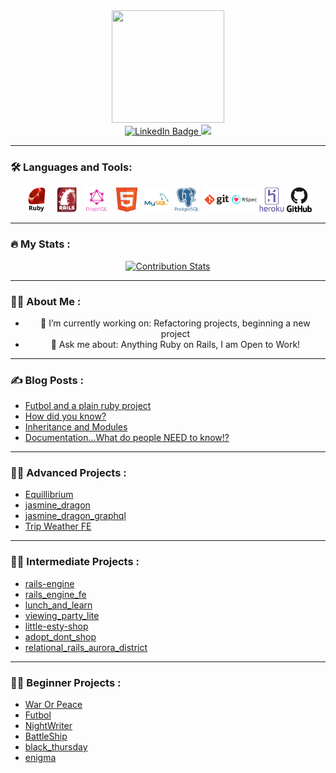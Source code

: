 <div id="header" align="center">
  <img src="https://media.giphy.com/media/XLUAGn0w6kTmcvWmOy/giphy.gif" width="180" height="180"/>

</div>


<div id="badges" align="center">
  <a href="https://www.linkedin.com/in/candace-eckels/">
    <img src="https://img.shields.io/badge/LinkedIn-blue?style=for-the-badge&logo=linkedin&logoColor=white" alt="LinkedIn Badge" />
  </a> 
  
  <a> 
    <img src="https://komarev.com/ghpvc/?username=cece-132&style=for-the-badge" />
  </a>
</div>

---

### :hammer_and_wrench: Languages and Tools:

<div align="center">
  <img src="https://github.com/devicons/devicon/blob/master/icons/ruby/ruby-original-wordmark.svg" title="Ruby" alt="Ruby" width="40" height="40"/>&nbsp;
  <img src="https://github.com/devicons/devicon/blob/master/icons/rails/rails-original-wordmark.svg" title="Rails" alt="Rails" width="40" height="40"/>&nbsp;
  <img src="https://github.com/devicons/devicon/blob/master/icons/graphql/graphql-plain-wordmark.svg"  title="GraphQL" alt="GraphQL" width="40" height="40"/>&nbsp;
  <img src="https://github.com/devicons/devicon/blob/master/icons/html5/html5-original.svg" title="HTML5" alt="HTML" width="40" height="40"/>&nbsp;
  <img src="https://github.com/devicons/devicon/blob/master/icons/mysql/mysql-original-wordmark.svg" title="MySQL"  alt="MySQL" width="40" height="40"/>&nbsp;
  <img src="https://github.com/devicons/devicon/blob/master/icons/postgresql/postgresql-plain-wordmark.svg" title="PostgreSQL" alt="PostgreSQL" width="40" height="40"/>&nbsp;
  <img src="https://github.com/devicons/devicon/blob/master/icons/git/git-original-wordmark.svg" title="Git" **alt="Git" width="40" height="40"/>
  <img src="https://github.com/devicons/devicon/blob/master/icons/rspec/rspec-original-wordmark.svg" title="RSpec" **alt="RSpec" width="40" height="40"/>
  <img src="https://github.com/devicons/devicon/blob/master/icons/heroku/heroku-original-wordmark.svg" title="heroku" **alt="heroku" width="40" height="40"/>
  <img src="https://github.com/devicons/devicon/blob/master/icons/github/github-original-wordmark.svg" title="GitHub" **alt="GitHub" width="40" height="40"/>
</div>

---

### :fire: My Stats :

<div id="stats" align="center">
  
  [![Contribution Stats](https://github-readme-stats.vercel.app/api?username=cece-132&show_icons=true&theme=radical)](https://github.com/cece-132?tab=repositories)

</div>

---

### :woman_technologist: About Me :

<div id="stats" align="center">
  
- 🔭 I’m currently working on: Refactoring projects, beginning a new project
- 💬 Ask me about: Anything Ruby on Rails, I am Open to Work!
  
</div>

---

### :writing_hand: Blog Posts :
  
<!-- BLOG-POST-LIST:START -->
- [Futbol and a plain ruby project](https://dev.to/cece132/ruby-project-3308)
- [How did you know?](https://dev.to/cece132/how-did-you-know-e36)
- [Inheritance and Modules](https://dev.to/cece132/inheritance-and-modules-28bf)
- [Documentation...What do people NEED to know!?](https://dev.to/cece132/documentationwhat-do-people-need-to-know-2153)
<!-- BLOG-POST-LIST:END -->

---

### :woman_technologist: Advanced Projects :
- [Equillibrium](https://github.com/IOTNBO-Capstone/IOTNBO-BE)
- [jasmine_dragon](https://github.com/cece-132/jasmine_dragon)
- [jasmine_dragon_graphql](https://github.com/cece-132/jasmine_dragon_graphql)
- [Trip Weather FE](https://github.com/TripWeather/trip_weather_fe)

---

### :woman_technologist: Intermediate Projects :
- [rails-engine](https://github.com/cece-132/rails-engine)
- [rails_engine_fe](https://github.com/cece-132/rails_engine_fe)
- [lunch_and_learn](https://github.com/cece-132/lunch_and_learn)
- [viewing_party_lite](https://github.com/cece-132/viewing_party_lite)
- [little-esty-shop](https://github.com/cece-132/little-esty-shop)
- [adopt_dont_shop](https://github.com/cece-132/adopt_dont_shop)
- [relational_rails_aurora_district](https://github.com/cece-132/relational_rails_aurora_district)

---

### :woman_technologist: Beginner Projects :
- [War Or Peace](https://github.com/cece-132/war_or_peace)
- [Futbol](https://github.com/cece-132/futbol)
- [NightWriter](https://github.com/cece-132/NightWriter)
- [BattleShip](https://github.com/cece-132/BattleShip)
- [black_thursday](https://github.com/cece-132/black_thursday)
- [enigma](https://github.com/cece-132/enigma)
